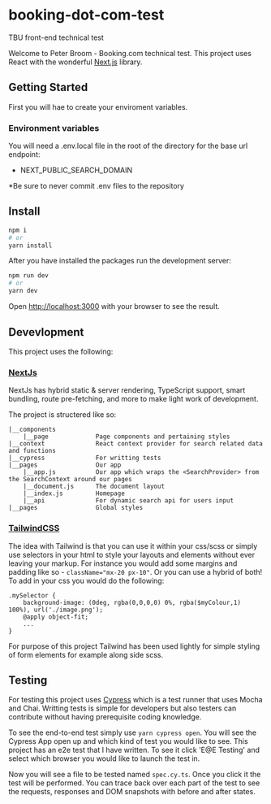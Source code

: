 # booking-dot-com-test
TBU front-end technical test


Welcome to Peter Broom - Booking.com technical test. This project uses React with the wonderful [Next.js](https://nextjs.org/) library.

## Getting Started

First you will hae to create your enviroment variables.
### Environment variables
You will need a .env.local file in the root of the directory for the base url endpoint:
- NEXT_PUBLIC_SEARCH_DOMAIN

*Be sure to never commit .env files to the repository

## Install
```bash
npm i
# or
yarn install
```

After you have installed the packages run the development server:

```bash
npm run dev
# or
yarn dev
```

Open [http://localhost:3000](http://localhost:3000) with your browser to see the result.

## Devevlopment
This project uses the following:

### [NextJs](https://nextjs.org/)
NextJs has hybrid static & server rendering, TypeScript support, smart bundling, route pre-fetching, and more to make light work of development.

The project is structered like so:

```
|__components
    |__page             Page components and pertaining styles
|__context              React context provider for search related data and functions
|__cypress              For writting tests
|__pages                Our app
    |__app.js           Our app which wraps the <SearchProvider> from the SearchContext around our pages
    |__document.js      The document layout
    |__index.js         Homepage
    |__api              For dynamic search api for users input
|__pages                Global styles

```
### [TailwindCSS](https://tailwindcss.com/)
The idea with Tailwind is that you can use it within your css/scss or simply use selectors in your html to style your layouts and elements without ever leaving your markup. For instance you would add some margins and padding like so - `className="mx-20 px-10"`. Or you can use a hybrid of both! To add in your css you would do the following:
```
.mySelector {
    background-image: (0deg, rgba(0,0,0,0) 0%, rgba($myColour,1) 100%), url('./image.png');
    @apply object-fit;
    ...
}
```
For purpose of this project Tailwind has been used lightly for simple styling of form elements for example along side scss.

## Testing
For testing this project uses [Cypress](https://www.cypress.io/) which is a test runner that uses Mocha and Chai. Writting tests is simple for developers but also testers can contribute without having prerequisite coding knowledge.

To see the end-to-end test simply use `yarn cypress open`. You will see the Cypress App open up and which kind of test you would like to see. This project has an e2e test that I have written. To see it click 'E@E Testing' and select which browser you would like to launch the test in.

Now you will see a file to be tested named `spec.cy.ts`. Once you click it the test will be performed. You can trace back over each part of the test to see the requests, responses and DOM snapshots with before and after states.